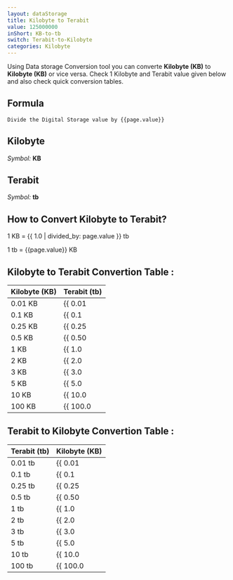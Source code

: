 ```yaml
---
layout: dataStorage
title: Kilobyte to Terabit
value: 125000000
inShort: KB-to-tb
switch: Terabit-to-Kilobyte
categories: Kilobyte
---
```


Using Data storage Conversion tool you can converte **Kilobyte (KB)** to **Kilobyte (KB)** or vice versa. Check 1 Kilobyte and Terabit value given below and also check quick conversion tables.

## Formula
`Divide the Digital Storage value by {{page.value}}`

## Kilobyte
*Symbol:* **KB**

## Terabit
*Symbol:* **tb**

## How to Convert Kilobyte to Terabit?

1 KB = {{ 1.0 | divided_by: page.value }} tb

1 tb = {{page.value}} KB


## Kilobyte to Terabit Convertion Table :

| Kilobyte (KB) | Terabit (tb) |
| ---- | ---- |
| 0.01 KB | {{ 0.01 | divided_by: page.value }} tb |
| 0.1 KB | {{ 0.1 | divided_by: page.value }} tb |
| 0.25 KB | {{ 0.25 | divided_by: page.value }} tb |
| 0.5 KB | {{ 0.50 | divided_by: page.value }} tb |
| 1 KB | {{ 1.0 | divided_by: page.value }} tb |
| 2 KB | {{ 2.0 | divided_by: page.value }} tb |
| 3 KB | {{ 3.0 | divided_by: page.value }} tb |
| 5 KB | {{ 5.0 | divided_by: page.value }} tb |
| 10 KB | {{ 10.0 | divided_by: page.value }} tb |
| 100 KB | {{ 100.0 | divided_by: page.value }} tb |

## Terabit to Kilobyte Convertion Table :

| Terabit (tb) | Kilobyte (KB) |
| ---- | ---- |
| 0.01 tb | {{ 0.01 | times: page.value }} KB |
| 0.1 tb | {{ 0.1 | times: page.value }} KB |
| 0.25 tb | {{ 0.25 | times: page.value }} KB |
| 0.5 tb | {{ 0.50 | times: page.value }} KB |
| 1 tb | {{ 1.0 | times: page.value }} KB |
| 2 tb | {{ 2.0 | times: page.value }} KB |
| 3 tb | {{ 3.0 | times: page.value }} KB |
| 5 tb | {{ 5.0 | times: page.value }} KB |
| 10 tb | {{ 10.0 | times: page.value }} KB |
| 100 tb | {{ 100.0 | times: page.value }} KB |


<script>
document.getElementById('selectInput')[4].selected = true
document.getElementById('selectOutput')[14].selected = true
</script>

